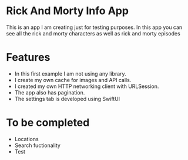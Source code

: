 # Rick And Morty Info App

This is an app I am creating just for testing purposes.
In this app you can see all the rick and morty characters as well as rick and morty episodes

# Features
- In this first example I am not using any library.
- I create my own cache for images and API calls.
- I created my own HTTP networking client with URLSession.
- The app also has pagination.
- The settings tab is developed using SwiftUI

# To be completed
- Locations 
- Search fuctionality
- Test

